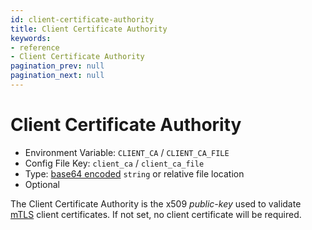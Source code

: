 ```yaml
---
id: client-certificate-authority
title: Client Certificate Authority
keywords:
- reference
- Client Certificate Authority
pagination_prev: null
pagination_next: null
---
```



# Client Certificate Authority
- Environment Variable: `CLIENT_CA` / `CLIENT_CA_FILE`
- Config File Key: `client_ca` / `client_ca_file`
- Type: [base64 encoded](https://en.wikipedia.org/wiki/Base64) `string` or relative file location
- Optional

The Client Certificate Authority is the x509 _public-key_ used to validate [mTLS](https://en.wikipedia.org/wiki/Mutual_authentication) client certificates. If not set, no client certificate will be required.

